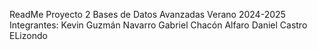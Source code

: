 ReadMe Proyecto 2 Bases de Datos Avanzadas Verano 2024-2025
Integrantes:
Kevin Guzmán Navarro
Gabriel Chacón Alfaro
Daniel Castro ELizondo

